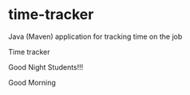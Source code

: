 # time-tracker
Java (Maven) application for tracking time on the job

Time tracker

Good Night Students!!!

Good Morning
